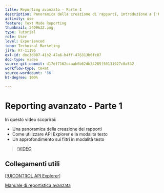 ```yaml
---
title: Reporting avanzato - Parte 1
description: Panoramica della creazione di rapporti, introduzione a [!UICONTROL API Explorer] e modalità testo, e approfondimento sui filtri in modalità testo.
activity: use
feature: Text Mode Reporting
thumbnail: 3409632.png
type: Tutorial
role: User
level: Experienced
team: Technical Marketing
jira: KT-11196
exl-id: dec3d807-41b2-47a6-b4ff-476313b6fc07
doc-type: video
source-git-commit: d17df7162ccaab6b62db34209f50131927c0a532
workflow-type: tm+mt
source-wordcount: '66'
ht-degree: 100%

---
```


# Reporting avanzato - Parte 1

In questo video scoprirai:

* Una panoramica della creazione dei rapporti
* Come utilizzare API Explorer e la modalità testo
* Un approfondimento sui filtri in modalità testo

>[!VIDEO](https://video.tv.adobe.com/v/3409632/?quality=12&learn=on&enablevpops)

## Collegamenti utili

[[!UICONTROL API Explorer]](https://developer.adobe.com/workfront/api-explorer/)

[Manuale di reportistica avanzata](/help/assets/advanced-reporting-manual.pdf)
